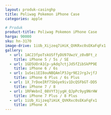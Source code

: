 ```yaml
---
layout: produk-casinghp
title: Poliwag Pokemon iPhone Case
categories: apple

# Produk
product-title: Poliwag Pokemon iPhone Case
harga: 90000
sku: hn-3170
image-drive: 1iUb_Xijzeq7iHiK_QVKRxc0sEKaFqFx1
gallery:
  - url: 1AC23fpoTskUSffyDU97UwzV_z8vBFt_z
    title: iPhone 5 / 5s / SE
  - url: 1GD5UOrA1Cp-yAdq7ctjJd5fZibSkPP9E
    title: iPhone 6 / 6s
  - url: 1uSei1EI8ouNBQAmlP3Jgr9E2JrgJvjfJ
    title: iPhone 6 Plus / 6s Plus
  - url: 1X_7rDoeIRf7SbGye9iv1DcQSFbGT-DD5
    title: iPhone 7 / 8
  - url: 1RFWebnI_08VYf3jygH_QJpPc9yg9NrHW
    title: iPhone 7 Plus / 8 Plus
  - url: 1iUb_Xijzeq7iHiK_QVKRxc0sEKaFqFx1
    title: iPhone X
---
```

